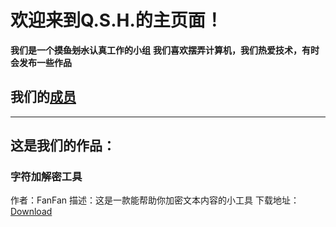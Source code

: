 # 欢迎来到Q.S.H.的主页面！
**我们是一个~~摸鱼划水~~认真工作的小组**
**我们喜欢摆弄计算机，我们热爱技术，有时会发布一些作品**
## 我们的[成员](members)
--------------------------------------------------------------
## 这是我们的作品：

### 字符加解密工具
作者：FanFan
描述：这是一款能帮助你加密文本内容的小工具
下载地址：[Download](https://github.com/LinclonFan/linclonfan.github.io/releases/download/1.o/character-encryption-and-decryption.zip)

